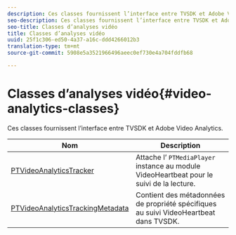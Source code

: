 ```yaml
---
description: Ces classes fournissent l’interface entre TVSDK et Adobe Video Analytics.
seo-description: Ces classes fournissent l’interface entre TVSDK et Adobe Video Analytics.
seo-title: Classes d’analyses vidéo
title: Classes d’analyses vidéo
uuid: 25f1c306-ed50-4a37-a16c-ddd4266012b3
translation-type: tm+mt
source-git-commit: 5908e5a3521966496aeec0ef730e4a704fddfb68

---
```



# Classes d’analyses vidéo{#video-analytics-classes}

Ces classes fournissent l’interface entre TVSDK et Adobe Video Analytics.

| Nom | Description |
|---|---|
| [PTVideoAnalyticsTracker](https://help.adobe.com/en_US/primetime/api/psdk/vhl_tvsdk_ios/Classes/PTVideoAnalyticsTracker.html) | Attache l’ `PTMediaPlayer` instance au module VideoHeartbeat pour le suivi de la lecture. |
| [PTVideoAnalyticsTrackingMetadata](https://help.adobe.com/en_US/primetime/api/psdk/vhl_tvsdk_ios/Classes/PTVideoAnalyticsTrackingMetadata.html) | Contient des métadonnées de propriété spécifiques au suivi VideoHeartbeat dans TVSDK. |